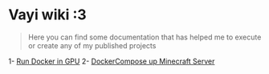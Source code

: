 # Vayi wiki :3
> Here you can find some documentation that has helped me to execute or create any of my published projects

1-  [Run Docker in GPU](https://github.com/Vayioleta/Wiki/blob/main/Run%20Docker%20in%20GPU.md "Run Docker in GPU")
2-  [DockerCompose up Minecraft Server]( https://github.com/Vayioleta/Docker-Minecraft-Server "Run Minecraft Server in docker")
